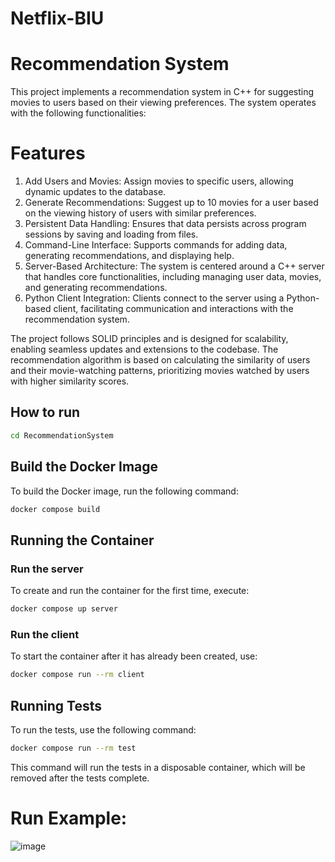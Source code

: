 # Netflix-BIU
# Recommendation System

This project implements a recommendation system in C++ for suggesting movies to users based on their viewing preferences. The system operates with the following functionalities:

# Features
1. Add Users and Movies: Assign movies to specific users, allowing dynamic updates to the database.
2. Generate Recommendations: Suggest up to 10 movies for a user based on the viewing history of users with similar preferences.
3. Persistent Data Handling: Ensures that data persists across program sessions by saving and loading from files.
4. Command-Line Interface: Supports commands for adding data, generating recommendations, and displaying help.
5. Server-Based Architecture: The system is centered around a C++ server that handles core functionalities, including managing user data, movies, and generating recommendations.
6. Python Client Integration: Clients connect to the server using a Python-based client, facilitating communication and interactions with the recommendation system.

The project follows SOLID principles and is designed for scalability, enabling seamless updates and extensions to the codebase. The recommendation algorithm is based on calculating the similarity of users and their movie-watching patterns, prioritizing movies watched by users with higher similarity scores.


## How to run
```bash
cd RecommendationSystem
```

## Build the Docker Image
To build the Docker image, run the following command:
```bash
docker compose build
```

## Running the Container

### Run the server
To create and run the container for the first time, execute:
```bash
docker compose up server
```

### Run the client
To start the container after it has already been created, use:
```bash
docker compose run --rm client
```

## Running Tests
To run the tests, use the following command:
```bash
docker compose run --rm test
```
This command will run the tests in a disposable container, which will be removed after the tests complete.

# Run Example:
![image](https://github.com/user-attachments/assets/d06d622b-0306-45e4-ba21-6ffa834802e4)



